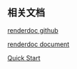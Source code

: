 ## 相关文档

[renderdoc github](https://github.com/baldurk/renderdoc)

[renderdoc document](https://renderdoc.org/docs/index.html)

[Quick Start](https://renderdoc.org/docs/getting_started/quick_start.html)

